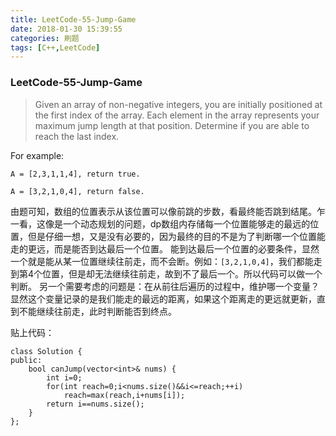 ```yaml
---
title: LeetCode-55-Jump-Game
date: 2018-01-30 15:39:55
categories: 刷题
tags: [C++,LeetCode]
---
```

### LeetCode-55-Jump-Game
> Given an array of non-negative integers, you are initially positioned at the first index of the array.
Each element in the array represents your maximum jump length at that position.
Determine if you are able to reach the last index.

For example:
```
A = [2,3,1,1,4], return true.

A = [3,2,1,0,4], return false.
```

由题可知，数组的位置表示从该位置可以像前跳的步数，看最终能否跳到结尾。乍一看，这像是一个动态规划的问题，dp数组内存储每一个位置能够走的最远的位置，但是仔细一想，又是没有必要的，因为最终的目的不是为了判断哪一个位置能走的更远，而是能否到达最后一个位置。
能到达最后一个位置的必要条件，显然一个就是能从某一位置继续往前走，而不会断。例如：`[3,2,1,0,4]`，我们都能走到第4个位置，但是却无法继续往前走，故到不了最后一个。所以代码可以做一个判断。
另一个需要考虑的问题是：在从前往后遍历的过程中，维护哪一个变量？显然这个变量记录的是我们能走的最远的距离，如果这个距离走的更远就更新，直到不能继续往前走，此时判断能否到终点。

贴上代码：
```
class Solution {
public:
    bool canJump(vector<int>& nums) {
        int i=0;
        for(int reach=0;i<nums.size()&&i<=reach;++i)
            reach=max(reach,i+nums[i]);
        return i==nums.size();
    }
};
```
